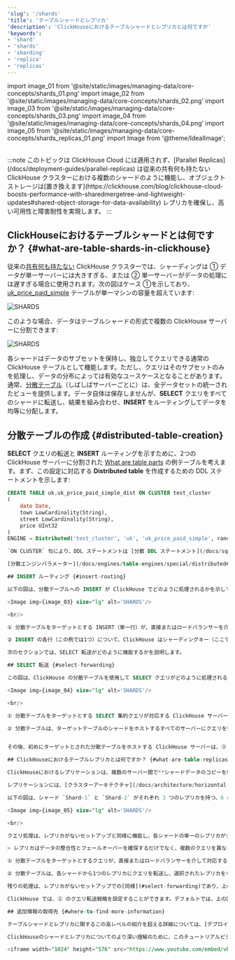 ```yaml
---
'slug': '/shards'
'title': 'テーブルシャードとレプリカ'
'description': 'ClickHouseにおけるテーブルシャードとレプリカとは何ですか'
'keywords':
- 'shard'
- 'shards'
- 'sharding'
- 'replica'
- 'replicas'
---
```


import image_01 from '@site/static/images/managing-data/core-concepts/shards_01.png'
import image_02 from '@site/static/images/managing-data/core-concepts/shards_02.png'
import image_03 from '@site/static/images/managing-data/core-concepts/shards_03.png'
import image_04 from '@site/static/images/managing-data/core-concepts/shards_04.png'
import image_05 from '@site/static/images/managing-data/core-concepts/shards_replicas_01.png'
import Image from '@theme/IdealImage';

<br/>
:::note
このトピックは ClickHouse Cloud には適用されず、[Parallel Replicas](/docs/deployment-guides/parallel-replicas) は従来の共有何も持たない ClickHouse クラスターにおける複数のシャードのように機能し、オブジェクトストレージは[置き換えます](https://clickhouse.com/blog/clickhouse-cloud-boosts-performance-with-sharedmergetree-and-lightweight-updates#shared-object-storage-for-data-availability) レプリカを確保し、高い可用性と障害耐性を実現します。
:::

## ClickHouseにおけるテーブルシャードとは何ですか？ {#what-are-table-shards-in-clickhouse}

従来の[共有何も持たない](https://en.wikipedia.org/wiki/Shared-nothing_architecture) ClickHouse クラスターでは、シャーディングは ① データが単一サーバーには大きすぎる、または ② 単一サーバーがデータの処理には遅すぎる場合に使用されます。次の図はケース ①を示しており、[uk_price_paid_simple](/parts) テーブルが単一マシンの容量を超えています:

<Image img={image_01} size="lg" alt='SHARDS'/>

<br/>

このような場合、データはテーブルシャードの形式で複数の ClickHouse サーバーに分割できます:

<Image img={image_02} size="lg" alt='SHARDS'/>

<br/>

各シャードはデータのサブセットを保持し、独立してクエリできる通常の ClickHouse テーブルとして機能します。ただし、クエリはそのサブセットのみを処理し、データの分布によっては有効なユースケースとなることがあります。通常、[分散テーブル](/docs/engines/table-engines/special/distributed)（しばしばサーバーごとに）は、全データセットの統一されたビューを提供します。データ自体は保存しませんが、**SELECT** クエリをすべてのシャードに転送し、結果を組み合わせ、**INSERT** をルーティングしてデータを均等に分配します。

## 分散テーブルの作成 {#distributed-table-creation}

**SELECT** クエリの転送と **INSERT** ルーティングを示すために、2つの ClickHouse サーバーに分割された [What are table parts](/parts) の例テーブルを考えます。まず、この設定に対応する **Distributed table** を作成するための DDL ステートメントを示します:


```sql
CREATE TABLE uk.uk_price_paid_simple_dist ON CLUSTER test_cluster
(
    date Date,
    town LowCardinality(String),
    street LowCardinality(String),
    price UInt32
)
ENGINE = Distributed('test_cluster', 'uk', 'uk_price_paid_simple', rand())

`ON CLUSTER` 句により、DDL ステートメントは [分散 DDL ステートメント](/docs/sql-reference/distributed-ddl) となり、ClickHouse に `test_cluster` [クラスター定義](/docs/architecture/horizontal-scaling#replication-and-sharding-configuration) にリストされているすべてのサーバーでテーブルを作成するよう指示します。分散 DDL には、[クラスターアーキテクチャ](/docs/architecture/horizontal-scaling#architecture-diagram) において追加の [Keeper](https://clickhouse.com/clickhouse/keeper) コンポーネントが必要です。

[分散エンジンパラメーター](/docs/engines/table-engines/special/distributed#distributed-parameters) では、クラスタ名 (`test_cluster`)、シャーディングされたターゲットテーブルのデータベース名 (`uk`)、シャーディングされたターゲットテーブルの名前 (`uk_price_paid_simple`)、そして **INSERT ルーティング** のための **シャーディングキー** を指定します。この例では、[rand](/sql-reference/functions/random-functions#rand) 関数を使用して行をランダムにシャードに割り当てています。ただし、ユースケースに応じて、複雑な式でもシャーディングキーとして使用できます。次のセクションでは、INSERT ルーティングがどのように機能するかを示します。

## INSERT ルーティング {#insert-routing}

以下の図は、分散テーブルへの INSERT が ClickHouse でどのように処理されるかを示しています:

<Image img={image_03} size="lg" alt='SHARDS'/>

<br/>

① 分散テーブルをターゲットとする INSERT（単一行）が、直接またはロードバランサーを介して、テーブルをホストする ClickHouse サーバーに送信されます。

② INSERT の各行（この例では1つ）について、ClickHouse はシャーディングキー（ここでは rand()）を評価し、結果をシャードサーバーの数で割った余りを取得し、それをターゲットサーバー ID（ID は 0 から始まり、1 ずつ増加します）として使用します。そして、行は転送され、③ 該当するサーバーのテーブルシャードに挿入されます。

次のセクションでは、SELECT 転送がどのように機能するかを説明します。

## SELECT 転送 {#select-forwarding}

この図は、ClickHouse の分散テーブルを使用して SELECT クエリがどのように処理されるかを示しています:

<Image img={image_04} size="lg" alt='SHARDS'/>

<br/>

① 分散テーブルをターゲットとする SELECT 集約クエリが対応する ClickHouse サーバーに、直接またはロードバランサーを介して送信されます。

② 分散テーブルは、ターゲットテーブルのシャードをホストするすべてのサーバーにクエリを転送し、各 ClickHouse サーバーがローカル集約結果を**並行して**計算します。


その後、初めにターゲットとされた分散テーブルをホストする ClickHouse サーバーは、③ すべてのローカル結果を収集し、④ 最終的なグローバル結果に統合し、⑤ それをクエリ送信者に返します。

## ClickHouseにおけるテーブルレプリカとは何ですか？ {#what-are-table-replicas-in-clickhouse}

ClickHouseにおけるレプリケーションは、複数のサーバー間で**シャードデータのコピーを維持**することにより、**データの整合性**と**フェールオーバー**を保証します。ハードウェアの故障は避けられないため、レプリケーションは各シャードに複数のレプリカを持つことでデータ損失を防ぎます。書き込みは、直接または [分散テーブル](#distributed-table-creation) を介して任意のレプリカに送信でき、どの操作のためにレプリカが選択されます。変更は他のレプリカに自動的に伝播されます。故障やメンテナンスが発生した場合でも、データは他のレプリカで利用可能であり、失敗したホストが復旧すると自動的に同期されて最新の状態を維持します。

レプリケーションには、[クラスターアーキテクチャ](/docs/architecture/horizontal-scaling#architecture-diagram) に [Keeper](https://clickhouse.com/clickhouse/keeper) コンポーネントが必要であることに注意してください。

以下の図は、シャード `Shard-1` と `Shard-2` がそれぞれ 3 つのレプリカを持つ、6 にサーバーから成る ClickHouse クラスターを示しています。このクラスターにクエリが送信されます:

<Image img={image_05} size="lg" alt='SHARDS'/>

<br/>

クエリ処理は、レプリカがないセットアップと同様に機能し、各シャードの単一のレプリカがクエリを実行します。

> レプリカはデータの整合性とフェールオーバーを確保するだけでなく、複数のクエリを異なるレプリカで並行して実行できるため、クエリ処理のスループットを向上させます。

① 分散テーブルをターゲットとするクエリが、直接またはロードバランサーを介して対応する ClickHouse サーバーに送信されます。

② 分散テーブルは、各シャードから1つのレプリカにクエリを転送し、選択されたレプリカをホストする各 ClickHouse サーバーがそのローカルクエリ結果を並行して計算します。

残りの処理は、レプリカがないセットアップでの[同様](#select-forwarding)であり、上の図には示されていません。初めにターゲットとされた分散テーブルをホストする ClickHouse サーバーがすべてのローカル結果を収集し、最終的なグローバル結果に統合し、それをクエリ送信者に返します。

ClickHouse では、② のクエリ転送戦略を設定することができます。デフォルトでは、上の図とは異なり—分散テーブルは、使用可能な場合はローカルレプリカを[優先](/docs/operations/settings/settings#prefer_localhost_replica)しますが、他のロードバランシング[戦略](/docs/operations/settings/settings#load_balancing)も使用できます。

## 追加情報の取得先 {#where-to-find-more-information}

テーブルシャードとレプリカに関するこの高レベルの紹介を超える詳細については、[デプロイメントおよびスケーリングガイド](/docs/architecture/horizontal-scaling)を参照してください。

ClickHouseのシャードとレプリカについてのより深い理解のために、このチュートリアルビデオも強くお勧めします:

<iframe width="1024" height="576" src="https://www.youtube.com/embed/vBjCJtw_Ei0?si=WqopTrnti6usCMRs" title="YouTube video player" frameborder="0" allow="accelerometer; autoplay; clipboard-write; encrypted-media; gyroscope; picture-in-picture; web-share" referrerpolicy="strict-origin-when-cross-origin" allowfullscreen></iframe>
